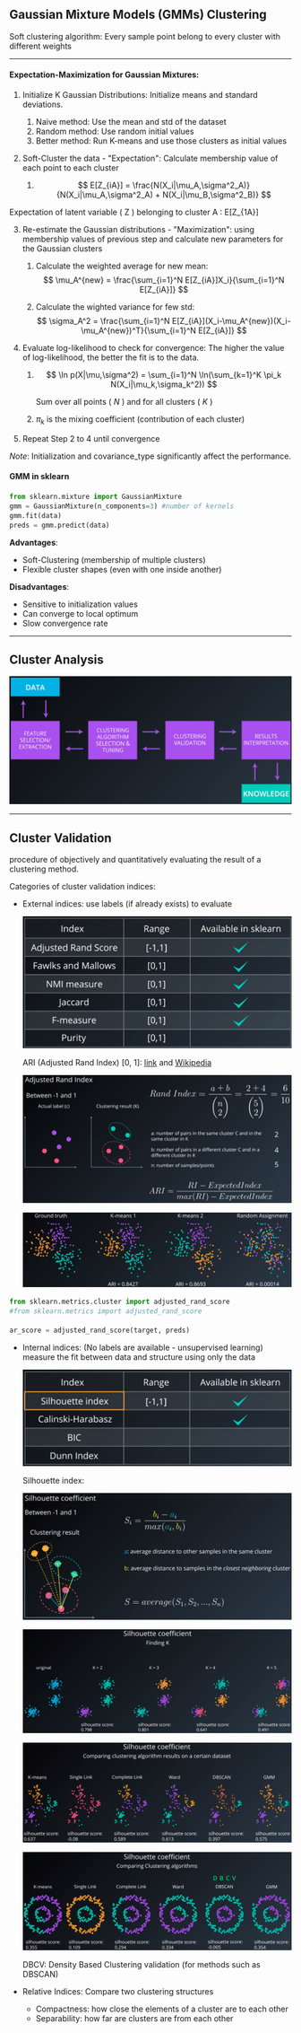 ## Gaussian Mixture Models (GMMs) Clustering 

Soft clustering algorithm: Every sample point belong to every cluster with different weights

---

#### Expectation-Maximization for Gaussian Mixtures:

1. Initialize K Gaussian Distributions:  Initialize means and standard deviations. 

   1. Naive method: Use the mean and std of the dataset
   2. Random method: Use random initial values
   3. Better method: Run K-means and use those clusters as initial values

2. Soft-Cluster the data - "Expectation": Calculate membership value of each point to each cluster

   1. $$
      E[Z_{iA}] = \frac{N(X_i|\mu_A,\sigma^2_A)}{N(X_i|\mu_A,\sigma^2_A) + N(X_i|\mu_B,\sigma^2_B)}
      $$





  Expectation of latent variable ( Z ) belonging to cluster A : E[Z_{1A}] 

3. Re-estimate the Gaussian distributions - "Maximization": using membership values of previous step and calculate new parameters for the Gaussian clusters

   1. Calculate the weighted average for new mean:
      $$
      \mu_A^{new} = \frac{\sum_{i=1}^N E[Z_{iA}]X_i}{\sum_{i=1}^N E[Z_{iA}]}
      $$

   2. Calculate the wighted variance for few std:
      $$
      \sigma_A^2 = \frac{\sum_{i=1}^N E[Z_{iA}](X_i-\mu_A^{new})(X_i-\mu_A^{new})^T}{\sum_{i=1}^N E[Z_{iA}]}
      $$

4. Evaluate log-likelihood to check for convergence: The higher the value of log-likelihood, the better the fit is to the data.

   1. $$
      \ln p(X|\mu,\sigma^2) = \sum_{i=1}^N \ln(\sum_{k=1}^K \pi_k N(X_i|\mu_k,\sigma_k^2))
      $$

      Sum over all points ( $N$ ) and for all clusters ( $K$ )

   2. $\pi_k$ is the mixing coefficient (contribution of each cluster)

5. Repeat Step 2 to 4 until convergence



_Note_: Initialization and covariance_type significantly affect the performance.

#### GMM in sklearn

```python
from sklearn.mixture import GaussianMixture
gmm = GaussianMixture(n_components=3) #number of kernels
gmm.fit(data)
preds = gmm.predict(data)
```

__Advantages__:

- Soft-Clustering (membership of multiple clusters)
- Flexible cluster shapes (even with one inside another)

__Disadvantages__:

- Sensitive to initialization values
- Can converge to local optimum
- Slow convergence rate

---

## Cluster Analysis

![clustering_analysis](./NotesImages/clustering_analysis.png)

---

## Cluster Validation

procedure of objectively and quantitatively evaluating the result of a clustering method.

Categories of cluster validation indices:

- External indices: use labels (if already exists) to evaluate

  ![External_indices](./NotesImages/External_indices.png)

  ARI (Adjusted Rand Index) [0, 1]: [link](http://faculty.washington.edu/kayee/pca/supp.pdf)  and  [Wikipedia](https://en.wikipedia.org/wiki/Rand_index)

  ![ARI_Concept](./NotesImages/ARI_Concept.png)

  ![ARI_Compare](./NotesImages/ARI_Compare.png)

```python
from sklearn.metrics.cluster import adjusted_rand_score
#from sklearn.metrics import adjusted_rand_score

ar_score = adjusted_rand_score(target, preds)
```



- Internal indices: (No labels are available - unsupervised learning) measure the fit between data and structure using only the data

  ![internal_indices](./NotesImages/internal_indices.png)

  Silhouette index:

  ![Silhouette_coef_concept](./NotesImages/Silhouette_coef_concept.png)

  ![Silhouette_coef_finding_k](./NotesImages/Silhouette_coef_finding_k.png)

  ![Silhouette_coef_compare_algs](./NotesImages/Silhouette_coef_compare_algs.png)

  ![Silhouette_coeef_two_rings](./NotesImages/Silhouette_coeef_two_rings.png)

  DBCV: Density Based Clustering validation (for methods such as DBSCAN)

- Relative Indices: Compare two clustering structures

  - Compactness: how close the elements of a cluster are to each other
  - Separability: how far are clusters are from each other

